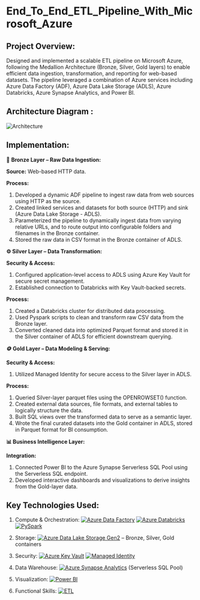 # End_To_End_ETL_Pipeline_With_Microsoft_Azure

## **Project Overview:**
Designed and implemented a scalable ETL pipeline on Microsoft Azure, following the Medallion Architecture (Bronze, Silver, Gold layers) to enable efficient data ingestion, transformation, and reporting for web-based datasets. The pipeline leveraged a combination of Azure services including Azure Data Factory (ADF), Azure Data Lake Storage (ADLS), Azure Databricks, Azure Synapse Analytics, and Power BI.

## **Architecture Diagram** :

![Architecture](https://github.com/user-attachments/assets/4856b374-3df9-433c-93c0-bed26efd781f)


## **Implementation:**

🔶 **Bronze Layer – Raw Data Ingestion:**

**Source:** Web-based HTTP data.

**Process:**
1. Developed a dynamic ADF pipeline to ingest raw data from web sources using HTTP as the source.
2. Created linked services and datasets for both source (HTTP) and sink (Azure Data Lake Storage - ADLS).
3. Parameterized the pipeline to dynamically ingest data from varying relative URLs, and to route output into configurable folders and filenames in the Bronze container.
4. Stored the raw data in CSV format in the Bronze container of ADLS.

**⚙️ Silver Layer – Data Transformation:**

**Security & Access:**
1. Configured application-level access to ADLS using Azure Key Vault for secure secret management.
2. Established connection to Databricks with Key Vault-backed secrets.

**Process:**

1. Created a Databricks cluster for distributed data processing.
2. Used Pyspark scripts to clean and transform raw CSV data from the Bronze layer.
3. Converted cleaned data into optimized Parquet format and stored it in the Silver container of ADLS for efficient downstream querying.

**🪙 Gold Layer – Data Modeling & Serving:**

**Security & Access:**
1. Utilized Managed Identity for secure access to the Silver layer in ADLS.

**Process:**
1. Queried Silver-layer parquet files using the OPENROWSET() function.
2. Created external data sources, file formats, and external tables to logically structure the data.
3. Built SQL views over the transformed data to serve as a semantic layer.
4. Wrote the final curated datasets into the Gold container in ADLS, stored in Parquet format for BI consumption.

**📊 Business Intelligence Layer:**

**Integration:**
1. Connected Power BI to the Azure Synapse Serverless SQL Pool using the Serverless SQL endpoint.
2. Developed interactive dashboards and visualizations to derive insights from the Gold-layer data.

## **Key Technologies Used:**


1. Compute & Orchestration: [![Azure Data Factory](https://img.shields.io/badge/Azure%20Data%20Factory-0072C6?style=for-the-badge&logo=microsoftazure&logoColor=white)](https://azure.microsoft.com/en-us/products/data-factory) [![Azure Databricks](https://img.shields.io/badge/Azure%20Databricks-FF4F00?style=for-the-badge&logo=databricks&logoColor=white)](https://www.databricks.com/) [![PySpark](https://img.shields.io/badge/PySpark-FF9900?style=for-the-badge&logo=apachespark&logoColor=white)](https://spark.apache.org/docs/latest/api/python/)

2. Storage: [![Azure Data Lake Storage Gen2](https://img.shields.io/badge/Azure%20Data%20Lake%20Storage%20Gen2-0072C6?style=for-the-badge&logo=microsoftazure&logoColor=white)](https://learn.microsoft.com/en-us/azure/storage/blobs/data-lake-storage-introduction) – Bronze, Silver, Gold containers

3. Security: [![Azure Key Vault](https://img.shields.io/badge/Azure%20Key%20Vault-68217A?style=for-the-badge&logo=microsoftazure&logoColor=white)](https://azure.microsoft.com/en-us/products/key-vault)
[![Managed Identity](https://img.shields.io/badge/Managed%20Identity-008272?style=for-the-badge&logo=microsoftazure&logoColor=white)](https://learn.microsoft.com/en-us/azure/active-directory/managed-identities-azure-resources/overview)

4. Data Warehouse: [![Azure Synapse Analytics](https://img.shields.io/badge/Azure%20Synapse%20Analytics-0078D4?style=for-the-badge&logo=microsoftazure&logoColor=white)](https://azure.microsoft.com/en-us/products/synapse-analytics) (Serverless SQL Pool)

5. Visualization: [![Power BI](https://img.shields.io/badge/PowerBI-F2C811?style=for-the-badge&logo=powerbi&logoColor=black)](https://powerbi.microsoft.com/)

6. Functional Skills: [![ETL](https://img.shields.io/badge/ETL-grey?style=for-the-badge&logo=data:image/svg+xml;base64,PHN2ZyB4bWxucz0iaHR0cDovL3d3dy53My5vcmcvMjAwMC9zdmciIHdpZHRoPSIxNiIgaGVpZ2h0PSIxNiI+PHJlY3Qgd2lkdGg9IjE2IiBoZWlnaHQ9IjE2IiBmaWxsPSIjZ2V5IiByeD0iMyIvPjxwYXRoIGZpbGw9IndoaXRlIiBkPSJNMTEgOEw1IDEybTYtNEw1IDQiIHN0cm9rZT0id2hpdGUiIHN0cm9rZS13aWR0aD0iMiIvPjwvc3ZnPg==)](#)
